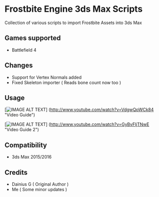 Frostbite Engine 3ds Max Scripts
=============================

Collection of various scripts to import Frostbite Assets into 3ds Max

Games supported
---------------------
- Battlefield 4

Changes
---------------------
- Support for Vertex Normals added
- Fixed Skeleton importer ( Reads bone count now too )

Usage
---------------------
[![IMAGE ALT TEXT](http://img.youtube.com/vi/VdgwQpWCk84/0.jpg)]
(http://www.youtube.com/watch?v=VdgwQpWCk84 "Video Guide")

[![IMAGE ALT TEXT](http://img.youtube.com/vi/GyBvFljTNwE/0.jpg)]
(http://www.youtube.com/watch?v=GyBvFljTNwE "Video Guide 2")

Compatibility
---------------------
- 3ds Max 2015/2016

Credits
---------------------
- Dainius G ( Original Author )
- Me ( Some minor updates )
